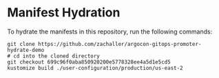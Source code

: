 # Manifest Hydration

To hydrate the manifests in this repository, run the following commands:

```shell
git clone https://github.com/zachaller/argocon-gitops-promoter-hydrate-demo
# cd into the cloned directory
git checkout 699c96f0aba850920200e5778328ee4a5d1e5cd5
kustomize build ./user-configuration/production/us-east-2
```
